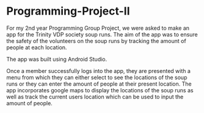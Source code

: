 # Programming-Project-II

For my 2nd year Programming Group Project, we were asked to make an app for the Trinity VDP society soup runs. The aim of the app was to ensure the safety of the volunteers on the soup runs by tracking the amount of people at each location. 

The app was built using Android Studio. 

Once a member successfully logs into the app, they are presented with a menu from which they can either select to see the locations of the soup runs or they can enter the amount of people at their present location. The app incorporates google maps to display the locations of the soup runs as well as track the current users location which can be used to input the amount of people.
